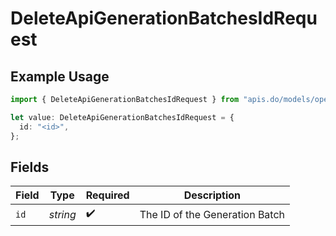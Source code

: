 # DeleteApiGenerationBatchesIdRequest

## Example Usage

```typescript
import { DeleteApiGenerationBatchesIdRequest } from "apis.do/models/operations";

let value: DeleteApiGenerationBatchesIdRequest = {
  id: "<id>",
};
```

## Fields

| Field                          | Type                           | Required                       | Description                    |
| ------------------------------ | ------------------------------ | ------------------------------ | ------------------------------ |
| `id`                           | *string*                       | :heavy_check_mark:             | The ID of the Generation Batch |